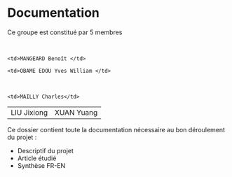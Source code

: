 # Documentation

Ce groupe est constitué par 5 membres


<table>
  <tr>
    <td>LIU Jixiong </td>

    <td>MANGEARD Benoît </td>

    <td>OBAME EDOU Yves William </td>

    <td>XUAN Yuang</td>

    <td>MAILLY Charles</td>
 </tr>
</table>






Ce dossier contient toute la documentation nécessaire au bon déroulement du projet :

  * Descriptif du projet
  * Article étudié
  * Synthèse FR-EN
